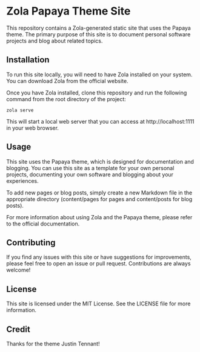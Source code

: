 # Zola Papaya Theme Site
This repository contains a Zola-generated static site that uses the Papaya theme. The primary purpose of this site is to document personal software projects and blog about related topics.

## Installation
To run this site locally, you will need to have Zola installed on your system. You can download Zola from the official website.

Once you have Zola installed, clone this repository and run the following command from the root directory of the project:

    zola serve
This will start a local web server that you can access at http://localhost:1111 in your web browser.

## Usage
This site uses the Papaya theme, which is designed for documentation and blogging. You can use this site as a template for your own personal projects, documenting your own software and blogging about your experiences.

To add new pages or blog posts, simply create a new Markdown file in the appropriate directory (content/pages for pages and content/posts for blog posts).

For more information about using Zola and the Papaya theme, please refer to the official documentation.

## Contributing
If you find any issues with this site or have suggestions for improvements, please feel free to open an issue or pull request. Contributions are always welcome!

## License
This site is licensed under the MIT License. See the LICENSE file for more information.

## Credit

Thanks for the theme Justin Tennant!